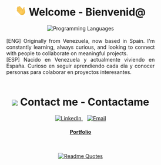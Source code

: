 <h1 align="center"> 
  <img src="https://raw.githubusercontent.com/ABSphreak/ABSphreak/master/gifs/Hi.gif" width="30px"> Welcome - Bienvenid@
</h1>

<div align="center" style="display:block;">
  <img alt="Programming Languages" src="https://user-images.githubusercontent.com/48032098/234991001-919cc2d2-3419-44a9-a689-cffde47547fe.png"/> 
</div>
<br>
<p align:"center" style="text-align: justify; margin: 0 50px;">
[ENG] Originally from Venezuela, now based in Spain. I'm constantly learning, always curious, and looking to connect with people to collaborate on meaningful projects.
<br>
</p>
<p align:"center" style="text-align: justify; margin: 0 50px;">
[ESP] Nacido en Venezuela y actualmente viviendo en España. Curioso en seguir aprendiendo cada día y conocer personas para colaborar en proyectos interesantes.
<br>
</p>
<br>

<!-- Begin Footer -->
  <h1 align="center"><img src="https://media3.giphy.com/media/v1.Y2lkPTc5MGI3NjExZGp4ZXBjNHZnbmY0eHI5d3RnMHlkaGRrb3A1cmQ3Y3ZrMzRnY25vNyZlcD12MV9pbnRlcm5hbF9naWZfYnlfaWQmY3Q9cw/ZqaZekJ3mPMmeMew4A/giphy.webp" width="30px"> Contact me - Contactame</h1>
  <div class="footer" align="center">
    
<p align="center">
  <a href="https://www.linkedin.com/in/jjrh92/" target="_blank" title="LinkedIn">&#8203;
    <img src="https://cdn.jsdelivr.net/gh/devicons/devicon/icons/linkedin/linkedin-original.svg" alt="LinkedIn" width="50px"/>
  </a>
  &nbsp;&nbsp;&nbsp;
  <a href="mailto:contact@julioreyes.dev" target="_blank" title="Email">&#8203;
    <img src="https://img.icons8.com/fluency/96/null/mail.png" alt="Email" width="50px"/>
  </a>
</p>

</div>
    <h4 align="center">
      <a title="Click to open my portfolio" style="font-weight: bold;" href="https://julioreyes.dev/">Portfolio</a>
    </h4>
<br>
<!-- End Footer -->
<div title="DEV Quote" align="center"> 
  
  [![Readme Quotes](https://quotes-github-readme.vercel.app/api?type=horizontal&theme=nord)](https://github.com/piyushsuthar/github-readme-quotes)</div>
  
